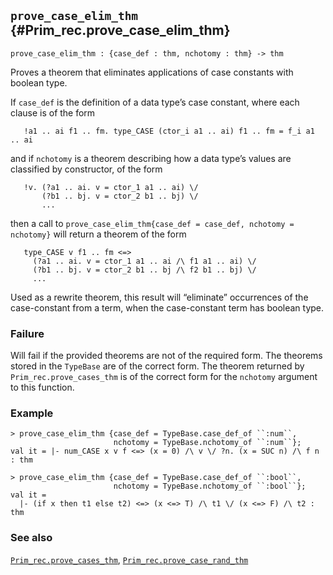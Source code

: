 ## `prove_case_elim_thm` {#Prim_rec.prove_case_elim_thm}


```
prove_case_elim_thm : {case_def : thm, nchotomy : thm} -> thm
```



Proves a theorem that eliminates applications of case constants with boolean type.


If `case_def` is the definition of a data type’s case constant, where
each clause is of the form
    
       !a1 .. ai f1 .. fm. type_CASE (ctor_i a1 .. ai) f1 .. fm = f_i a1 .. ai
    
and if `nchotomy` is a theorem describing how a data type’s values are
classified by constructor, of the form
    
       !v. (?a1 .. ai. v = ctor_1 a1 .. ai) \/
           (?b1 .. bj. v = ctor_2 b1 .. bj) \/
           ...
    
then a call to `prove_case_elim_thm{case_def = case_def, nchotomy = nchotomy}`
will return a theorem of the form
    
       type_CASE v f1 .. fm <=>
         (?a1 .. ai. v = ctor_1 a1 .. ai /\ f1 a1 .. ai) \/
         (?b1 .. bj. v = ctor_2 b1 .. bj /\ f2 b1 .. bj) \/
         ...
    
Used as a rewrite theorem, this result will “eliminate” occurrences
of the case-constant from a term, when the case-constant term has
boolean type.

### Failure

Will fail if the provided theorems are not of the required form. The
theorems stored in the `TypeBase` are of the correct form. The theorem
returned by `Prim_rec.prove_cases_thm` is of the correct form for the
`nchotomy` argument to this function.

### Example

    
    > prove_case_elim_thm {case_def = TypeBase.case_def_of ``:num``,
                           nchotomy = TypeBase.nchotomy_of ``:num``};
    val it = |- num_CASE x v f <=> (x = 0) /\ v \/ ?n. (x = SUC n) /\ f n : thm
    
    > prove_case_elim_thm {case_def = TypeBase.case_def_of ``:bool``,
                           nchotomy = TypeBase.nchotomy_of ``:bool``};
    val it =
      |- (if x then t1 else t2) <=> (x <=> T) /\ t1 \/ (x <=> F) /\ t2 : thm
    

### See also

[`Prim_rec.prove_cases_thm`](#Prim_rec.prove_cases_thm), [`Prim_rec.prove_case_rand_thm`](#Prim_rec.prove_case_rand_thm)

